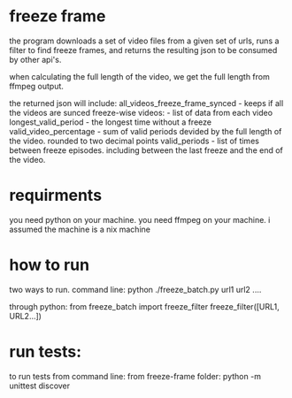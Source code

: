 # freeze frame
 
the program downloads a set of video files from a given set of urls, runs a filter to find freeze frames, and returns the resulting json to be consumed by other api's.

when calculating the full length of the video, we get the full length from ffmpeg output.

the returned json will include:
		all_videos_freeze_frame_synced - keeps if all the videos are sunced freeze-wise
		videos: - list of data from each video
				longest_valid_period - the longest time without a freeze
				valid_video_percentage - sum of valid periods devided by the full length of the video. rounded to two decimal points
				valid_periods - list of times between freeze episodes. including between the last freeze and the end of the video.

# requirments
you need python on your machine.
you need ffmpeg on your machine.
i assumed the machine is a nix machine

# how to run
two ways to run.
command line:
python ./freeze_batch.py url1 url2 ....

through python:
from freeze_batch import freeze_filter
freeze_filter([URL1, URL2...])

# run tests:
to run tests from command line:
from freeze-frame folder:
python -m unittest discover